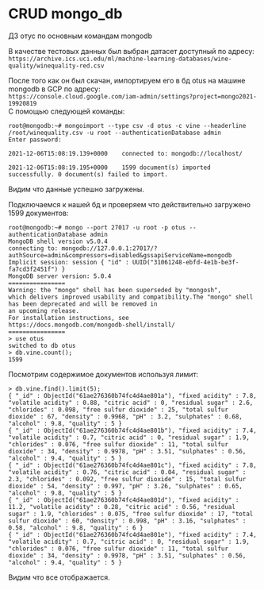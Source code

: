 # CRUD mongo_db
ДЗ отус по основным командам mongodb     

В качестве тестовых данных был выбран датасет доступный по адресу:        
`https://archive.ics.uci.edu/ml/machine-learning-databases/wine-quality/winequality-red.csv`      

После того как он был скачан, импортируем его в бд otus на машине  mongodb в GCP по адресу:       
`https://console.cloud.google.com/iam-admin/settings?project=mongo2021-19920819`        
С помощью следующей команды:       
```
root@mongodb:~# mongoimport --type csv -d otus -c vine --headerline /root/winequality.csv -u root --authenticationDatabase admin
Enter password:

2021-12-06T15:08:19.139+0000    connected to: mongodb://localhost/

2021-12-06T15:08:19.195+0000    1599 document(s) imported successfully. 0 document(s) failed to import.
```         
Видим что данные успешно загружены.       

Подключаемся к нашей бд и проверяем что действительно загружено 1599 документов:       
```
root@mongodb:~# mongo --port 27017 -u root -p otus --authenticationDatabase admin
MongoDB shell version v5.0.4
connecting to: mongodb://127.0.0.1:27017/?authSource=admin&compressors=disabled&gssapiServiceName=mongodb
Implicit session: session { "id" : UUID("31061248-ebfd-4e1b-be3f-fa7cd3f2451f") }
MongoDB server version: 5.0.4
================
Warning: the "mongo" shell has been superseded by "mongosh",
which delivers improved usability and compatibility.The "mongo" shell has been deprecated and will be removed in
an upcoming release.
For installation instructions, see
https://docs.mongodb.com/mongodb-shell/install/
================
> use otus
switched to db otus
> db.vine.count();
1599
```       

Посмотрим содержимое документов используя лимит:      
```
> db.vine.find().limit(5);
{ "_id" : ObjectId("61ae276360b74fc4d4ae801a"), "fixed acidity" : 7.8, "volatile acidity" : 0.88, "citric acid" : 0, "residual sugar" : 2.6, "chlorides" : 0.098, "free sulfur dioxide" : 25, "total sulfur dioxide" : 67, "density" : 0.9968, "pH" : 3.2, "sulphates" : 0.68, "alcohol" : 9.8, "quality" : 5 }
{ "_id" : ObjectId("61ae276360b74fc4d4ae801b"), "fixed acidity" : 7.4, "volatile acidity" : 0.7, "citric acid" : 0, "residual sugar" : 1.9, "chlorides" : 0.076, "free sulfur dioxide" : 11, "total sulfur dioxide" : 34, "density" : 0.9978, "pH" : 3.51, "sulphates" : 0.56, "alcohol" : 9.4, "quality" : 5 }
{ "_id" : ObjectId("61ae276360b74fc4d4ae801c"), "fixed acidity" : 7.8, "volatile acidity" : 0.76, "citric acid" : 0.04, "residual sugar" : 2.3, "chlorides" : 0.092, "free sulfur dioxide" : 15, "total sulfur dioxide" : 54, "density" : 0.997, "pH" : 3.26, "sulphates" : 0.65, "alcohol" : 9.8, "quality" : 5 }
{ "_id" : ObjectId("61ae276360b74fc4d4ae801d"), "fixed acidity" : 11.2, "volatile acidity" : 0.28, "citric acid" : 0.56, "residual sugar" : 1.9, "chlorides" : 0.075, "free sulfur dioxide" : 17, "total sulfur dioxide" : 60, "density" : 0.998, "pH" : 3.16, "sulphates" : 0.58, "alcohol" : 9.8, "quality" : 6 }
{ "_id" : ObjectId("61ae276360b74fc4d4ae801e"), "fixed acidity" : 7.4, "volatile acidity" : 0.7, "citric acid" : 0, "residual sugar" : 1.9, "chlorides" : 0.076, "free sulfur dioxide" : 11, "total sulfur dioxide" : 34, "density" : 0.9978, "pH" : 3.51, "sulphates" : 0.56, "alcohol" : 9.4, "quality" : 5 }
```           
Видим что все отображается.

